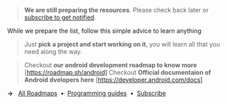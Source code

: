 > **We are still preparing the resources**. Please check back later or [subscribe to get notified](/signup).

While we prepare the list, follow this simple advice to learn anything
 
> Just **pick a project and start working on it**, you will learn all that you need along the way.

> Checkout **our android development roadmap to know more** [https://roadmap.sh/android]
> Checkout **Official documentaion of Android dvelopers here** [https://developer.android.com/docs]

**&rarr;** &nbsp; [All Roadmaps](/roadmaps) &nbsp;&bull;&nbsp; [Programming guides](/guides) &nbsp;&bull;&nbsp; [Subscribe](/signup)
